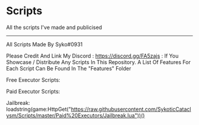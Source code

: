 # Scripts
All the scripts I've made and publicised

----------------------------------------

All Scripts Made By Syko#0931

Please Credit And Link My Discord : https://discord.gg/FA5zajs : If You Showcase / Distribute Any Scripts In This Repository.
A List Of Features For Each Script Can Be Found In The "Features" Folder


Free Executor Scripts:



Paid Executor Scripts:

Jailbreak: loadstring(game:HttpGet("https://raw.githubusercontent.com/SykoticCataclysm/Scripts/master/Paid%20Executors/Jailbreak.lua"))()

